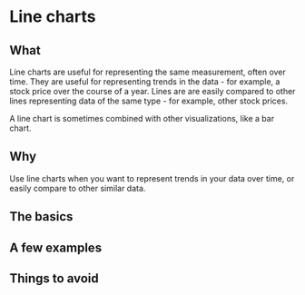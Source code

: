 # Line charts

## What

Line charts are useful for representing the same measurement, often over time.  They are useful for representing trends in the data - for example, a stock price over the course of a year.  Lines are are easily compared to other lines representing data of the same type - for example, other stock prices.  

A line chart is sometimes combined with other visualizations, like a bar chart.

## Why

Use line charts when you want to represent trends in your data over time, or easily compare to other similar data.  

## The basics

## A few examples

## Things to avoid
